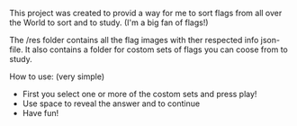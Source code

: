 This project was created to provid a way for me to sort flags from all over the World to sort and to study. (I'm a big fan of flags!)

The /res folder contains all the flag images with ther respected info json-file.
It also contains a folder for costom sets of flags you can coose from to study.

How to use: (very simple)
 - First you select one or more of the costom sets and press play!
 - Use space to reveal the answer and to continue
 - Have fun!